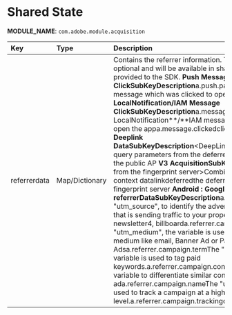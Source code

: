 # Shared State

**MODULE\_NAME**: `com.adobe.module.acquisition`

| **Key** | **Type** | **Description** |
| :--- | :--- | :--- |
| referrerdata | Map/Dictionary | Contains the referrer information. These information are optional and will be available in shared state map when they are provided to the SDK. **Push Message ClickSubKeyDescription**a.push.payloadIdthe id of push message which was clicked to open the app **LocalNotification/IAM Message ClickSubKeyDescription**a.message.idthe id of LocalNotification**/**IAM message which was clicked to open the appa.message.clickedclicked value is set to "1" **Deeplink DataSubKeyDescription**&lt;DeepLinkDataMap&gt;Contains the query parameters from the deferred deep link passed through the public AP **V3 AcquisitionSubKeyDescription**&lt;DataMap from the fingerprint server&gt;Combination of adobe data and context datalinkdeferredthe deferred deep link from the fingerprint server **Android : Google referrerDataSubKeyDescription**a.referrer.campaign.sourceThe "utm\_source", to identify the advertiser, site, publication, etc. that is sending traffic to your property, for example: google, newsletter4, billboarda.referrer.campaign.mediumThe "utm\_medium", the variable is used to track the advertising medium like email, Banner Ad or Pay per Click Adsa.referrer.campaign.termThe "utm\_term", the custom variable is used to tag paid keywords.a.referrer.campaign.contentThe "utm\_content", variable to differentiate similar content, or links within the same ada.referrer.campaign.nameThe "utm\_campaign", the variable used to track a campaign at a higher level.a.referrer.campaign.trackingcodeThe tracking code |


